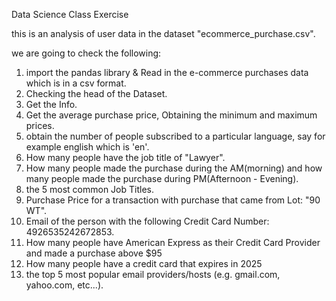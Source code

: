 Data Science Class Exercise

this is an analysis of user data in the dataset "ecommerce_purchase.csv".

we are going to check the following:

1. import the pandas library & Read in the e-commerce purchases data which is in a csv format.
2. Checking the head of the Dataset.
3. Get the Info.
4. Get the average purchase price, Obtaining the minimum and maximum prices.
5. obtain the number of people subscribed to a particular language, say for example english which is 'en'.
6. How many people have the job title of "Lawyer".
7. How many people made the purchase during the AM(morning) and how many people made the purchase during PM(Afternoon - Evening).
8. the 5 most common Job Titles.
9. Purchase Price for a transaction with purchase that came from Lot: "90 WT".
10. Email of the person with the following Credit Card Number: 4926535242672853.
11. How many people have American Express as their Credit Card Provider and made a purchase above $95 
12. How many people have a credit card that expires in 2025
13. the top 5 most popular email providers/hosts (e.g. gmail.com, yahoo.com, etc...).

